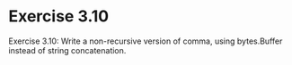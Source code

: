 # Exercise 3.10

Exercise 3.10: Write a non-recursive version of comma, using bytes.Buffer instead of string concatenation.